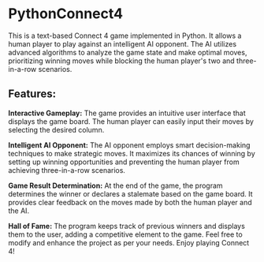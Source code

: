 # PythonConnect4

This is a text-based Connect 4 game implemented in Python. It allows a human player to play against an intelligent AI opponent. The AI utilizes advanced algorithms to analyze the game state and make optimal moves, prioritizing winning moves while blocking the human player's two and three-in-a-row scenarios.

## Features:

**Interactive Gameplay:** The game provides an intuitive user interface that displays the game board. The human player can easily input their moves by selecting the desired column.

**Intelligent AI Opponent:** The AI opponent employs smart decision-making techniques to make strategic moves. It maximizes its chances of winning by setting up winning opportunities and preventing the human player from achieving three-in-a-row scenarios.

**Game Result Determination:** At the end of the game, the program determines the winner or declares a stalemate based on the game board. It 
provides clear feedback on the moves made by both the human player and the AI.

**Hall of Fame:** The program keeps track of previous winners and displays them to the user, adding a competitive element to the game.
Feel free to modify and enhance the project as per your needs. Enjoy playing Connect 4!


